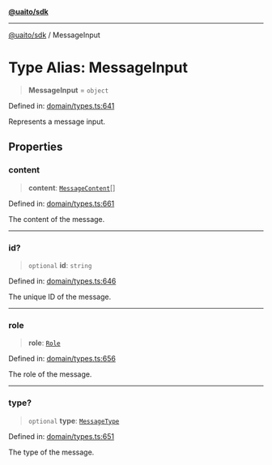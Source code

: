 [**@uaito/sdk**](../README.md)

***

[@uaito/sdk](../packages.md) / MessageInput

# Type Alias: MessageInput

> **MessageInput** = `object`

Defined in: [domain/types.ts:641](https://github.com/elribonazo/uaito/blob/9ab1ff2aae36a9b426eb3035857a3fddbfc0ec37/packages/sdk/src/domain/types.ts#L641)

Represents a message input.

## Properties

### content

> **content**: [`MessageContent`](MessageContent.md)[]

Defined in: [domain/types.ts:661](https://github.com/elribonazo/uaito/blob/9ab1ff2aae36a9b426eb3035857a3fddbfc0ec37/packages/sdk/src/domain/types.ts#L661)

The content of the message.

***

### id?

> `optional` **id**: `string`

Defined in: [domain/types.ts:646](https://github.com/elribonazo/uaito/blob/9ab1ff2aae36a9b426eb3035857a3fddbfc0ec37/packages/sdk/src/domain/types.ts#L646)

The unique ID of the message.

***

### role

> **role**: [`Role`](Role.md)

Defined in: [domain/types.ts:656](https://github.com/elribonazo/uaito/blob/9ab1ff2aae36a9b426eb3035857a3fddbfc0ec37/packages/sdk/src/domain/types.ts#L656)

The role of the message.

***

### type?

> `optional` **type**: [`MessageType`](MessageType.md)

Defined in: [domain/types.ts:651](https://github.com/elribonazo/uaito/blob/9ab1ff2aae36a9b426eb3035857a3fddbfc0ec37/packages/sdk/src/domain/types.ts#L651)

The type of the message.
